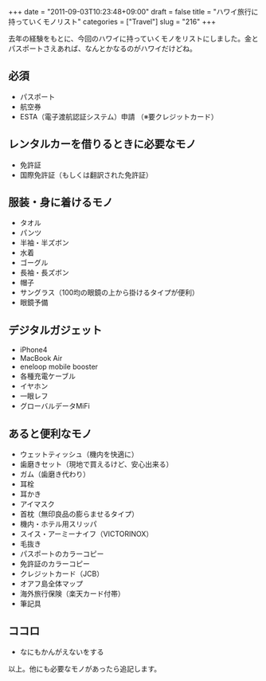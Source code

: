 +++
date = "2011-09-03T10:23:48+09:00"
draft = false
title = "ハワイ旅行に持っていくモノリスト"
categories = ["Travel"]
slug = "216"
+++

去年の経験をもとに、今回のハワイに持っていくモノをリストにしました。金とパスポートさえあれば、なんとかなるのがハワイだけどね。
<h2>必須</h2>
<ul>
	<li>パスポート</li>
	<li>航空券</li>
	<li>ESTA（電子渡航認証システム）申請 （※要クレジットカード）</li>
</ul>
<h2>レンタルカーを借りるときに必要なモノ</h2>
<ul>
	<li>免許証</li>
	<li>国際免許証（もしくは翻訳された免許証）</li>
</ul>
<h2>服装・身に着けるモノ</h2>
<ul>
	<li>タオル</li>
	<li>パンツ</li>
	<li>半袖・半ズボン</li>
	<li>水着</li>
	<li>ゴーグル</li>
	<li>長袖・長ズボン</li>
	<li>帽子</li>
	<li>サングラス（100均の眼鏡の上から掛けるタイプが便利）</li>
	<li>眼鏡予備</li>
</ul>
<h2>デジタルガジェット</h2>
<ul>
	<li>iPhone4</li>
	<li>MacBook Air</li>
	<li>eneloop mobile booster</li>
	<li>各種充電ケーブル</li>
	<li>イヤホン</li>
	<li>一眼レフ</li>
	<li>グローバルデータMiFi</li>
</ul>
<h2>あると便利なモノ</h2>
<ul>
	<li>ウェットティッシュ（機内を快適に）</li>
	<li>歯磨きセット（現地で買えるけど、安心出来る）</li>
	<li>ガム（歯磨き代わり）</li>
	<li>耳栓</li>
	<li>耳かき</li>
	<li>アイマスク</li>
	<li>首枕（無印良品の膨らませるタイプ）</li>
	<li>機内・ホテル用スリッパ</li>
	<li>スイス・アーミーナイフ（VICTORINOX）</li>
	<li>毛抜き</li>
	<li>パスポートのカラーコピー</li>
	<li>免許証のカラーコピー</li>
	<li>クレジットカード（JCB）</li>
	<li>オアフ島全体マップ</li>
	<li>海外旅行保険（楽天カード付帯）</li>
	<li>筆記具</li>
</ul>
<h2>ココロ</h2>
<ul>
	<li>なにもかんがえないをする</li>
</ul>
以上。他にも必要なモノがあったら追記します。
